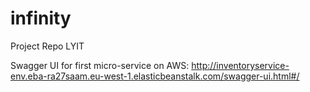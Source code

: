 # infinity
Project Repo LYIT

Swagger UI for first micro-service on AWS:
http://inventoryservice-env.eba-ra27saam.eu-west-1.elasticbeanstalk.com/swagger-ui.html#/
